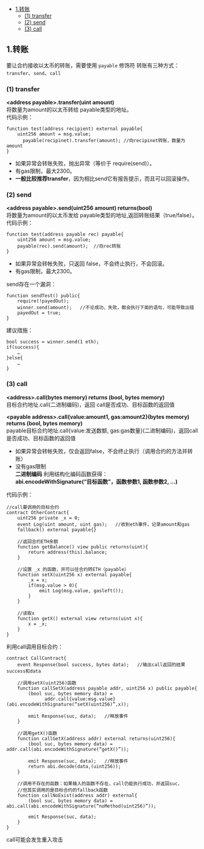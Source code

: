 - [1.转账](#1转账)
  - [(1)	transfer](#1transfer)
  - [(2)	send](#2send)
  - [(3)	call](#3call)


## 1.转账
要让合约接收以太币的转账，需要使用 ``payable`` 修饰符
转账有三种方式：``transfer``、``send``、``call``

### (1)	transfer
**\<address payable\>.transfer(uint amount)**  
将数量为amount的以太币转给 payable类型的地址。  
代码示例：  
```solidity
function test(address recipient) external payable{
    uint256 amount = msg.value;
	  payable(recipinet).transfer(amount); //向recipinet转账，数量为amount
}
```
- 如果异常会转账失败，抛出异常（等价于 require(send)）。 
- 有gas限制，最大2300。  
- **一般比较推荐transfer**，因为相比send它有报告提示，而且可以回滚操作。

### (2)	send
**\<address payable\>.send(uint256 amount) returns(bool)**  
将数量为amount的以太币发给 payable类型的地址,返回转账结果（true/false）。  
代码示例：
```solidity
function test(address payable rec) payable{
    uint256 amount = msg.value;
    payable(rec).send(amount);  //向rec转账
}
```
- 如果异常会转帐失败，只返回 false，不会终止执行，不会回滚。
- 有gas限制，最大2300。

send存在一个漏洞：
```solidity
function sendTest() public{
    require(!payedOut);
    winner.send(amount);   //不论成功、失败，都会执行下面的语句，可能导致出错
    payedOut = true;
}
```
建议措施：
```solidity
bool success = winner.send(1 eth); 
if(success){ 
    … 
}else{
    … 
}
```
### (3)	call
**\<address\>.call(bytes memory) returns (bool, bytes memory)**  
目标合约地址.call(二进制编码)，返回 call是否成功、目标函数的返回值   

**\<payable address\>.call{value:amount1, gas:amount2}(bytes memory) returns (bool, bytes memory)**  
payable目标合约地址.call{value:发送数额, gas:gas数量}(二进制编码)，返回call是否成功、目标函数的返回值  
- 如果异常会转帐失败，仅会返回false，不会终止执行（调用合约的方法并转账）  
- 没有gas限制  
**二进制编码** 利用结构化编码函数获得：  
**abi.encodeWithSignature(“目标函数”，函数参数1, 函数参数2, …)**  

代码示例：
```solidity
//call要调用的目标合约
contract OtherContract{
    uint256 private _x = 0;
    event Log(uint amount, uint gas);   //收到eth事件，记录amount和gas
    fallback() external payable{}

    //返回合约ETH余额
    function getBalance() view public returns(uint){
        return address(this).balance;
    }

    //设置 _x 的函数，并可以往合约转ETH（payable）
    function setX(uint256 x) external payable{
        _x = x;
        if(msg.value > 0){
            emit Log(msg.value, gasleft());
        }
    }

    //读取x
    function getX() external view returns(uint x){
        x = _x;
    }
}
```
利用call调用目标合约：
```solidity
contract CallContract{
    event Response(bool success, bytes data);   //输出call返回的结果success和data
      
    //调用setX(uint256)函数
    function callSetX(address payable addr, uint256 x) public payable{
        (bool suc, bytes memory data) =
              addr.call{value:msg.value}(abi.encodeWithSignature(“setX(uint256)”,x));
    
        emit Response(suc, data);   //释放事件
    }

    //调用getX()函数
    function callGetX(address addr) external returns(uint256){
        (bool suc, bytes memory data) = addr.call(abi.encodeWithSignature(“getX()”));

        emit Response(suc, data);   //释放事件
        return abi.decode(data,(uint256));
    }

    //调用不存在的函数：如果输入的函数不存在，call仍能执行成功，并返回suc，
    //但其实调用的是目标合约的fallback函数
    function callNoExist(address addr) external{
        (bool suc, bytes memory data) = abi.call(abi.encodeWithSignature(“noMethod(uint256)”));
     
        emit Response(suc, data); 
    }
}
```
call可能会发生重入攻击

